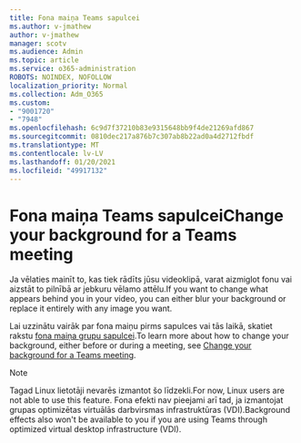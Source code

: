 ```yaml
---
title: Fona maiņa Teams sapulcei
ms.author: v-jmathew
author: v-jmathew
manager: scotv
ms.audience: Admin
ms.topic: article
ms.service: o365-administration
ROBOTS: NOINDEX, NOFOLLOW
localization_priority: Normal
ms.collection: Adm_O365
ms.custom:
- "9001720"
- "7948"
ms.openlocfilehash: 6c9d7f37210b83e9315648bb9f4de21269afd867
ms.sourcegitcommit: 0810dec217a876b7c307ab8b22ad0a4d2712fbdf
ms.translationtype: MT
ms.contentlocale: lv-LV
ms.lasthandoff: 01/20/2021
ms.locfileid: "49917132"
---
```

# <a name="change-your-background-for-a-teams-meeting"></a><span data-ttu-id="89bda-102">Fona maiņa Teams sapulcei</span><span class="sxs-lookup"><span data-stu-id="89bda-102">Change your background for a Teams meeting</span></span>

<span data-ttu-id="89bda-103">Ja vēlaties mainīt to, kas tiek rādīts jūsu videoklipā, varat aizmiglot fonu vai aizstāt to pilnībā ar jebkuru vēlamo attēlu.</span><span class="sxs-lookup"><span data-stu-id="89bda-103">If you want to change what appears behind you in your video, you can either blur your background or replace it entirely with any image you want.</span></span>

<span data-ttu-id="89bda-104">Lai uzzinātu vairāk par fona maiņu pirms sapulces vai tās laikā, skatiet rakstu [fona maiņa grupu sapulcei](https://support.microsoft.com/office/change-your-background-for-a-teams-meeting-f77a2381-443a-499d-825e-509a140f4780).</span><span class="sxs-lookup"><span data-stu-id="89bda-104">To learn more about how to change your background, either before or during a meeting, see [Change your background for a Teams meeting](https://support.microsoft.com/office/change-your-background-for-a-teams-meeting-f77a2381-443a-499d-825e-509a140f4780).</span></span>

> [!NOTE]
> <span data-ttu-id="89bda-105">Tagad Linux lietotāji nevarēs izmantot šo līdzekli.</span><span class="sxs-lookup"><span data-stu-id="89bda-105">For now, Linux users are not able to use this feature.</span></span> <span data-ttu-id="89bda-106">Fona efekti nav pieejami arī tad, ja izmantojat grupas optimizētas virtuālās darbvirsmas infrastruktūras (VDI).</span><span class="sxs-lookup"><span data-stu-id="89bda-106">Background effects also won't be available to you if you are using Teams through optimized virtual desktop infrastructure (VDI).</span></span>
